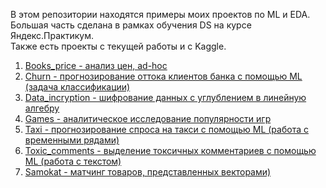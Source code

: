 В этом репозитории находятся примеры моих проектов по ML и EDA.\
Большая часть сделана в рамках обучения DS на курсе Яндекс.Практикум.\
Также есть проекты с текущей работы и с Kaggle.

1. [Books_price - анализ цен, ad-hoc](https://github.com/MashaMelyashinskaya/Piggy_bank/tree/main/Books_price(EDA_little))
2. [Churn - прогнозирование оттока клиентов банка с помощью ML (задача классификации)](https://github.com/MashaMelyashinskaya/Piggy_bank/tree/main/Churn(classification))
3. [Data_incryption - шифрование данных с углублением в линейную алгебру](https://github.com/MashaMelyashinskaya/Piggy_bank/tree/main/Data_incryption(linal))
4. [Games - аналитическое исследование популярности игр](https://github.com/MashaMelyashinskaya/Piggy_bank/tree/main/Games(EDA))
5. [Taxi - прогнозирование спроса на такси с помощью ML (работа с временными рядами)](https://github.com/MashaMelyashinskaya/Piggy_bank/tree/main/Taxi(time_series))
6. [Toxic_comments - выделение токсичных комментариев с помощью ML (работа с текстом)](https://github.com/MashaMelyashinskaya/Piggy_bank/tree/main/Toxic_comments(NLP))
7. [Samokat - матчинг товаров, представленных векторами)](https://github.com/MashaMelyashinskaya/Piggy_bank/tree/main/Samokat(Matching))



		
			
			


